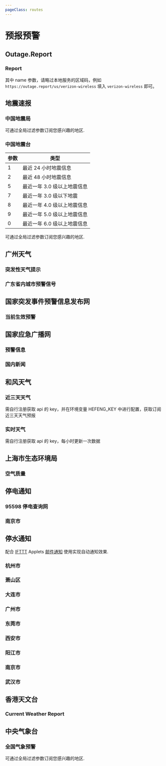 ```yaml
---
pageClass: routes
---
```


# 预报预警

## Outage.Report

### Report

<Route author="cxumol" example="/outagereport/ubisoft/5" path="/outagereport/:name/:count?" :paramsDesc="['服务名称｡ 拼写格式须与 URL 保持一致', '计数门槛｡ 仅当报告停服的人不低于此数量时, 才会写进 RSS']">

其中 name 参数，请略过本地服务的区域码，例如 `https://outage.report/us/verizon-wireless` 填入 `verizon-wireless` 即可｡

</Route>

## 地震速报

### 中国地震局

<Route author="LogicJake" example="/earthquake" path="/earthquake/:region?" :paramsDesc="['区域，0全部，1国内（默认），2国外']" anticrawler="1">

可通过全局过滤参数订阅您感兴趣的地区.

</Route>

### 中国地震台

<Route author="SettingDust" example="/earthquake/ceic/1" path="/earthquake/ceic/:type?" :paramsDesc="['类型，见下表']">

| 参数 | 类型               |
| -- | ---------------- |
| 1  | 最近 24 小时地震信息     |
| 2  | 最近 48 小时地震信息     |
| 5  | 最近一年 3.0 级以上地震信息 |
| 7  | 最近一年 3.0 级以下地震   |
| 8  | 最近一年 4.0 级以上地震信息 |
| 9  | 最近一年 5.0 级以上地震信息 |
| 0  | 最近一年 6.0 级以上地震信息 |

可通过全局过滤参数订阅您感兴趣的地区.

</Route>

## 广州天气

### 突发性天气提示

<Route author="Fatpandac" example="/gov/guangdong/tqyb/tfxtq" path="/gov/guangdong/tqyb/tfxtq"/>

### 广东省内城市预警信号

<Route author="Fatpandac" example="/gov/guangdong/tqyb/sncsyjxh" path="/gov/guangdong/tqyb/sncsyjxh"/>

## 国家突发事件预警信息发布网

### 当前生效预警

<Route author="nczitzk" example="/12379" path="/12379/index"/>

## 国家应急广播网

### 预警信息

<Route author="muzea" example="/cneb/yjxx" path="/cneb/yjxx"/>

### 国内新闻

<Route author="muzea" example="/cneb/guoneinews" path="/cneb/guoneinews"/>

## 和风天气

### 近三天天气

<Route author="Rein-Ou" example="/qweather/3days/广州" path="/qweather/3days/:location" selfhost="1">

需自行注册获取 api 的 key，并在环境变量 HEFENG_KEY 中进行配置，获取订阅近三天天气预报

</Route>

### 实时天气

<Route author="Rein-Ou" example="/qweather/广州" path="/qweather/now/:location" selfhost="1">

需自行注册获取 api 的 key，每小时更新一次数据

</Route>

## 上海市生态环境局

### 空气质量

<Route author="nczitzk" example="/gov/shanghai/sthj" path="/gov/shanghai/sthj"/>

## 停电通知

### 95598 停电查询网

<Route author="mjysci" example="/tingdiantz/95598/hb1/wh/wc/" path="/tingdiantz/95598/:province/:city/:district?" :paramsDesc="['省，2~3位拼音缩写，详情见http://www.sttcq.com/td/','市，同上', '区，同上']"/>  

### 南京市

<Route author="ocleo1" example="/tingdiantz/nanjing" path="/tingdiantz/nanjing"/>  

## 停水通知

配合 [IFTTT](https://ifttt.com/) Applets [邮件通知](https://ifttt.com/applets/SEvmDVKY-) 使用实现自动通知效果.

### 杭州市

<Route author="znhocn" example="/tingshuitz/hangzhou" path="/tingshuitz/hangzhou"/>

### 萧山区

<Route author="znhocn" example="/tingshuitz/xiaoshan" path="/tingshuitz/xiaoshan"/>

### 大连市

<Route author="DIYgod" example="/tingshuitz/dalian" path="/tingshuitz/dalian"/>

### 广州市

<Route author="xyqfer" example="/tingshuitz/guangzhou" path="/tingshuitz/guangzhou"/>

### 东莞市

<Route author="victoriqueko" example="/tingshuitz/dongguan" path="/tingshuitz/dongguan"/>

### 西安市

<Route author="ciaranchen" example="/tingshuitz/xian" path="/tingshuitz/xian"/>

### 阳江市

<Route author="ciaranchen" example="/tingshuitz/yangjiang" path="/tingshuitz/yangjiang"/>

### 南京市

<Route author="ocleo1" example="/tingshuitz/nanjing" path="/tingshuitz/nanjing"/>

### 武汉市

<Route author="MoonBegonia" example="/tingshuitz/wuhan" path="/tingshuitz/wuhan"/>

## 香港天文台

### Current Weather Report

<Route author="calpa" example="/hko/weather" path="/hko/weather"/>

## 中央气象台

### 全国气象预警

<Route author="ylc395" example="/weatheralarm/广东省" path="/weatheralarm/:province?" :paramsDesc="['省份']">

可通过全局过滤参数订阅您感兴趣的地区.

</Route>
